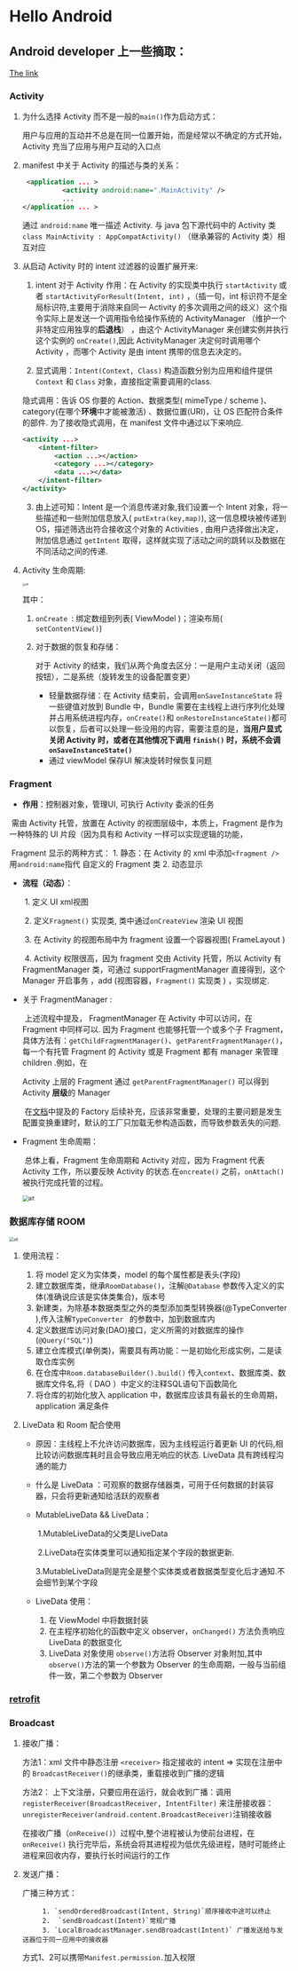 # Hello Android



## Android developer 上一些摘取：

[The link](https://developer.android.com/guide/components/activities/intro-activities)

### Activity

1. 为什么选择 Activity 而不是一般的`main()`作为启动方式：

    用户与应用的互动并不总是在同一位置开始，而是经常以不确定的方式开始，Activity 充当了应用与用户互动的入口点  

2. manifest 中关于 Activity 的描述与类的关系：

   ``` xml
    <application ... >
             <activity android:name=".MainActivity" />
             ...
   </application ... >
   ```

   通过 `android:name` 唯一描述 Activity. 与 java 包下源代码中的 Activity 类 `class MainActivity : AppCompatActivity()` （继承兼容的 Activity 类）相互对应

3. 从启动 Activity 时的 intent 过滤器的设置扩展开来:

   1.  intent 对于 Activity 作用：在 Activity 的实现类中执行 `startActivity`  或者 `startActivityForResult(Intent, int)` ，（插一句，int 标识符不是全局标识符,主要用于消除来自同一 Activity 的多次调用之间的歧义）这个指令实际上是发送一个调用指令给操作系统的 ActivityManager （维护一个非特定应用独享的**后退栈**） ，由这个 ActivityManager 来创建实例并执行这个实例的 `onCreate()`,因此 ActivityManager 决定何时调用哪个 Activity ，而哪个 Activity 是由 intent 携带的信息去决定的。

   2.  显式调用：`Intent(Context, Class)` 构造函数分别为应用和组件提供 `Context` 和 `Class` 对象，直接指定需要调用的class.

      隐式调用：告诉 OS 你要的 Action、数据类型( mimeType / scheme )、category(在哪个**环境**中才能被激活) 、数据位置(URI)，让 OS 匹配符合条件的部件. 为了接收隐式调用，在 manifest 文件中通过以下来响应.

      ``` xml
      <activity ...>
          <intent-filter>
              <action ...></action>
              <category ...></category>
              <data ...></data>
          </intent-filter>
      </activity>
      ```

      

   3. 由上述可知：Intent 是一个消息传递对象,我们设置一个 Intent 对象，将一些描述和一些附加信息放入( `putExtra(key,map)`), 这一信息模块被传递到 OS，描述筛选出符合接收这个对象的 Activities , 由用户选择做出决定，附加信息通过 `getIntent` 取得，这样就实现了活动之间的跳转以及数据在不同活动之间的传递.

4. Activity 生命周期:

   

   <img src="pic/activity life span.jpg" alt="alt " style="zoom: 33%;" />

   其中：

   1. `onCreate `:  绑定数组到列表( ViewModel )；渲染布局( 	`setContentView()`)

   2. 对于数据的恢复和存储：

      对于 Activity 的结束，我们从两个角度去区分：一是用户主动关闭（返回按钮），二是系统（旋转发生的设备配置变更）

      - 轻量数据存储：在 Activity 结束前，会调用`onSaveInstanceState` 将一些键值对放到 Bundle 中，Bundle 需要在主线程上进行序列化处理并占用系统进程内存，`onCreate()`和 `onRestoreInstanceState()`都可以恢复，后者可以处理一些没用的内容，需要注意的是，**当用户显式关闭 Activity 时，或者在其他情况下调用 `finish()` 时，系统不会调`onSaveInstanceState()`**
      - 通过 viewModel 保存UI 解决旋转时候恢复问题

### Fragment

* **作用**：控制器对象，管理UI, 可执行 Activity 委派的任务

​	需由 Activity 托管，放置在 Activity 的视图层级中，本质上，Fragment 是作为一种特殊的 UI 片段（因为具有和 Activity 一样可以实现逻辑的功能，

​	Fragment 显示的两种方式：
		1. 静态：在 Activity 的 xml 中添加`<fragment />` 用`android:name`指代 自定义的 Fragment 类
  		2. 动态显示

* **流程（动态）**：

   ​	1. 定义 UI xml视图

   ​	2. 定义`Fragment()` 实现类, 类中通过`onCreateView` 渲染 UI 视图

   ​	3. 在 Activity 的视图布局中为 fragment 设置一个容器视图( FrameLayout )

   ​	4. Activity 权限很高，因为 fragment 交由 Activity 托管，所以 Activity 有 FragmentManager 类，可通过 supportFragmentManager 直接得到，这个 Manager 开启事务 ，add (视图容器，`Fragment()` 实现类 ) ，实现绑定.

* 关于 FragmentManager :

   ​		上述流程中提及， FragmentManager 在 Activity 中可以访问，在 Fragment 中同样可以. 因为 Fragment 也能够托管一个或多个子 Fragment，具体方法有：`getChildFragmentManager()`、`getParentFragmentManager()`，每一个有托管 Fragment 的 Activity 或是 Fragment 都有 manager 来管理 children .例如，在

   Activity 上层的 Fragment 通过 `getParentFragmentManager()` 可以得到 Activity **层级**的 Manager

   ​		在[文档](https://developer.android.com/guide/fragments/fragmentmanager#dependencies)中提及的 Factory 后续补充，应该非常重要，处理的主要问题是发生配置变换重建时，默认的工厂只加载无参构造函数，而导致参数丢失的问题.

* Fragment 生命周期： 

     ​	总体上看，Fragment 生命周期和 Activity 对应，因为 Fragment 代表 Activity 工作，所以要反映 Activity 的状态.在`oncreate()` 之前，`onAttach()` 被执行完成托管的过程。

     

     <img src="pic/fragment-view-lifecycle.png" alt="alt " style="zoom: 67%;" />

     

### 数据库存储 ROOM

<img src="pic/room_architecture.png" alt="alt " style="zoom:50%;" />

1. 使用流程：
   1. 将 model 定义为实体类，model 的每个属性都是表头(字段)
   2. 建立数据库类，继承`RoomDatabase()`，注解`@Database` 参数传入定义的实体(准确说应该是实体类集合)，版本号
   3. 新建类，为除基本数据类型之外的类型添加类型转换器(@TypeConverter ),传入注解`TypeConverter ` 的参数中，加到数据库内
   4. 定义数据库访问对象(DAO)接口，定义所需的对数据库的操作(`@Query("SQL")`)
   5. 建立仓库模式(单例类)，需要具有两功能：一是初始化形成实例，二是读取仓库实例
   6. 在仓库中`Room.databaseBuilder().build()` 传入`context`、数据库类、数据库文件名,将（ DAO ）中定义的注释SQL语句下函数简化
   7. 将仓库的初始化放入 application 中，数据库应该具有最长的生命周期，application 满足条件
   
2. LiveData 和 Room 配合使用

   - 原因：主线程上不允许访问数据库，因为主线程运行着更新 UI 的代码,相比较访问数据库耗时且会导致应用无响应的状态. LiveData 具有跨线程沟通的能力

   - 什么是 LiveData ：可观察的数据存储器类，可用于任何数据的封装容器，只会将更新通知给活跃的观察者

   - MutableLiveData && LiveData：

     ​	1.MutableLiveData的父类是LiveData

     ​	2.LiveData在实体类里可以通知指定某个字段的数据更新.	

     ​	3.MutableLiveData则是完全是整个实体类或者数据类型变化后才通知.不会细节到某个字段

   - LiveData 使用：

     	1. 在 ViewModel 中将数据封装
     	2. 在主程序初始化的函数中定义 observer，`onChanged()` 方法负责响应 LiveData 的数据变化
     	3. LiveData 对象使用 `observe()`方法将  Observer 对象附加,其中`observe()`方法的第一个参数为 Observer 的生命周期，一般与当前组件一致，第二个参数为 Observer

### [retrofit](https://square.github.io/retrofit/)











### Broadcast 

1. 接收广播：

   方法1：xml 文件中静态注册 `<receiver>` 指定接收的 intent => 实现在注册中的 `BroadcastReceiver()`的继承类，重载接收到广播的逻辑

   方法2： 上下文注册，只要应用在运行，就会收到广播：调用`registerReceiver(BroadcastReceiver, IntentFilter)` 来注册接收器：`unregisterReceiver(android.content.BroadcastReceiver)`注销接收器

   在接收广播（`onReceive()`）过程中,整个进程被认为使前台进程，在`onReceive()` 执行完毕后，系统会将其进程视为低优先级进程，随时可能终止进程来回收内存，要执行长时间运行的工作

2. 发送广播：

   广播三种方式：

   			1. `sendOrderedBroadcast(Intent, String)`顺序接收中途可以终止
   			2.  `sendBroadcast(Intent)`常规广播
   			3. `LocalBroadcastManager.sendBroadcast(Intent)` 广播发送给与发送器位于同一应用中的接收器

   方式1、2可以携带`Manifest.permission.`加入权限
